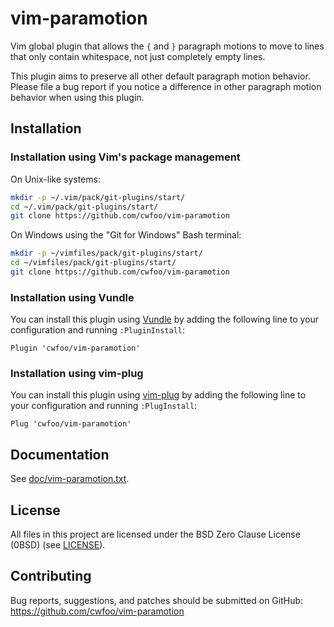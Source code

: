 # vim-paramotion
Vim global plugin that allows the `{` and `}` paragraph motions to move to
lines that only contain whitespace, not just completely empty lines.

This plugin aims to preserve all other default paragraph motion behavior.
Please file a bug report if you notice a difference in other paragraph motion
behavior when using this plugin.


## Installation
### Installation using Vim's package management
On Unix-like systems:
```sh
mkdir -p ~/.vim/pack/git-plugins/start/
cd ~/.vim/pack/git-plugins/start/
git clone https://github.com/cwfoo/vim-paramotion
```

On Windows using the "Git for Windows" Bash terminal:
```sh
mkdir -p ~/vimfiles/pack/git-plugins/start/
cd ~/vimfiles/pack/git-plugins/start/
git clone https://github.com/cwfoo/vim-paramotion
```

### Installation using Vundle
You can install this plugin using [Vundle](https://github.com/VundleVim/Vundle.vim)
by adding the following line to your configuration and running `:PluginInstall`:
```vim
Plugin 'cwfoo/vim-paramotion'
```

### Installation using vim-plug
You can install this plugin using [vim-plug](https://github.com/junegunn/vim-plug)
by adding the following line to your configuration and running `:PlugInstall`:
```vim
Plug 'cwfoo/vim-paramotion'
```


## Documentation
See [doc/vim-paramotion.txt](doc/vim-paramotion.txt).


## License
All files in this project are licensed under the BSD Zero Clause License (0BSD)
(see [LICENSE](LICENSE)).


## Contributing
Bug reports, suggestions, and patches should be submitted on GitHub:
https://github.com/cwfoo/vim-paramotion
